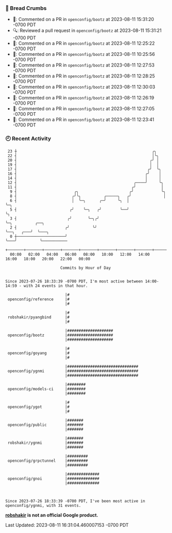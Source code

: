 ### 🍞 Bread Crumbs

 * 💬: Commented on a PR in  `openconfig/bootz` at 2023-08-11 15:31:20 -0700 PDT
 * 🔍: Reviewed a pull request in  `openconfig/bootz` at 2023-08-11 15:31:21 -0700 PDT
 * 💬: Commented on a PR in  `openconfig/bootz` at 2023-08-11 12:25:22 -0700 PDT
 * 💬: Commented on a PR in  `openconfig/bootz` at 2023-08-11 10:25:56 -0700 PDT
 * 💬: Commented on a PR in  `openconfig/bootz` at 2023-08-11 12:27:53 -0700 PDT
 * 💬: Commented on a PR in  `openconfig/bootz` at 2023-08-11 12:28:25 -0700 PDT
 * 💬: Commented on a PR in  `openconfig/bootz` at 2023-08-11 12:30:03 -0700 PDT
 * 💬: Commented on a PR in  `openconfig/bootz` at 2023-08-11 12:26:19 -0700 PDT
 * 💬: Commented on a PR in  `openconfig/bootz` at 2023-08-11 12:27:05 -0700 PDT
 * 💬: Commented on a PR in  `openconfig/bootz` at 2023-08-11 12:23:41 -0700 PDT

### 🕘 Recent Activity
```
 23 ┼                                                           ╭╮
 22 ┤                                                           │╰╮
 20 ┤                                                          ╭╯ │
 19 ┤                                                          │  │
 17 ┤                                                         ╭╯  ╰╮
 16 ┤                                                        ╭╯    │
 14 ┤                                                        │     │
 12 ┤                                                   ╭────╯     ╰╮
 11 ┤                                                  ╭╯           │
  9 ┤                         ╭╮                      ╭╯            ╰╮
  8 ┤                        ╭╯╰╮          ╭─────╮   ╭╯              │
  6 ┤                        │  ╰─╮      ╭─╯     ╰╮  │               ╰─╮
  5 ┤                       ╭╯    ╰─╮   ╭╯        ╰──╯                 ╰╮
  3 ┤                      ╭╯       ╰─╮╭╯                               ╰─╮          ╭──╮
  2 ┤                     ╭╯          ╰╯                                  ╰──╮   ╭───╯  ╰───╮
  0 ┼─────────────────────╯                                                  ╰───╯          ╰───────────
    +───────+───────+───────+───────+───────+───────+───────+───────+───────+───────+───────+───────+────
  00:00   02:00   04:00   06:00   08:00   10:00   12:00   14:00   16:00   18:00   20:00   22:00   00:00   

						Commits by Hour of Day


Since 2023-07-26 18:33:39 -0700 PDT, I'm most active between 14:00-14:59 - with 24 events in that hour.

```



```
                          |#
 openconfig/reference     |#
                          |#

                          |#
 robshakir/pyangbind      |#
                          |#

                          |####################
 openconfig/bootz         |####################
                          |####################

                          |#
 openconfig/goyang        |#
                          |#

                          |###############################
 openconfig/ygnmi         |###############################
                          |###############################

                          |########
 openconfig/models-ci     |########
                          |########

                          |#
 openconfig/ygot          |#
                          |#

                          |#######
 openconfig/public        |#######
                          |#######

                          |#######
 robshakir/ygnmi          |#######
                          |#######

                          |#########
 openconfig/grpctunnel    |#########
                          |#########

                          |##############
 openconfig/gnoi          |##############
                          |##############



Since 2023-07-26 18:33:39 -0700 PDT, I've been most active in openconfig/ygnmi, with 31 events.

```
**[robshakir](mailto:robjs@google.com) is not an official Google product.**  


Last Updated: 2023-08-11 16:31:04.460007153 -0700 PDT
